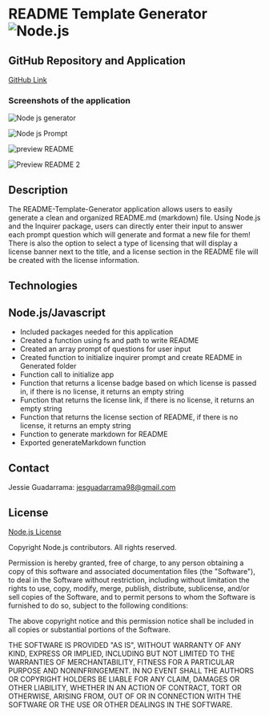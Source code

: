 # README Template Generator ![Node.js](https://img.shields.io/badge/License-Node.js-blue.svg)

## GitHub Repository and Application

[GitHub Link](https://github.com/JG-77/readme-template-generator.git)

### Screenshots of the application 

![Node js generator](https://user-images.githubusercontent.com/76461629/117396063-0e285980-aeae-11eb-810d-e68d4694d7c0.png)

![Node js Prompt](https://user-images.githubusercontent.com/76461629/117396076-141e3a80-aeae-11eb-8df2-023404595f89.png)

![preview README](https://user-images.githubusercontent.com/76461629/117396090-1aacb200-aeae-11eb-8086-89ffa3febbd7.png)

![Preview README 2](https://user-images.githubusercontent.com/76461629/117396106-213b2980-aeae-11eb-9372-434cc521262e.png)

## Description 
The README-Template-Generator application allows users to easily generate a clean and organized README.md (markdown) file. Using Node.js and the Inquirer package, users can directly enter their input to answer each prompt question which will generate and format a new file for them! There is also the option to select a type of licensing that will display a license banner next to the title, and a license section in the README file will be created with the license information.

## Technologies 

## Node.js/Javascript

* Included packages needed for this application
* Created a function using fs and path to write README
* Created an array prompt of questions for user input
* Created function to initialize inquirer prompt and create README in Generated folder
* Function call to initialize app
* Function that returns a license badge based on which license is passed in, if there is no license, it returns an empty string
* Function that returns the license link, if there is no license, it returns an empty string
* Function that returns the license section of README, if there is no license, it returns an empty string
* Function to generate markdown for README
* Exported generateMarkdown function

## Contact 
Jessie Guadarrama: <jesguadarrama98@gmail.com>

## License
[Node.js License](https://raw.githubusercontent.com/nodejs/node/master/LICENSE)

Copyright Node.js contributors. All rights reserved.

Permission is hereby granted, free of charge, to any person obtaining a copy
of this software and associated documentation files (the "Software"), to
deal in the Software without restriction, including without limitation the
rights to use, copy, modify, merge, publish, distribute, sublicense, and/or
sell copies of the Software, and to permit persons to whom the Software is
furnished to do so, subject to the following conditions:

The above copyright notice and this permission notice shall be included in
all copies or substantial portions of the Software.

THE SOFTWARE IS PROVIDED "AS IS", WITHOUT WARRANTY OF ANY KIND, EXPRESS OR
IMPLIED, INCLUDING BUT NOT LIMITED TO THE WARRANTIES OF MERCHANTABILITY,
FITNESS FOR A PARTICULAR PURPOSE AND NONINFRINGEMENT. IN NO EVENT SHALL THE
AUTHORS OR COPYRIGHT HOLDERS BE LIABLE FOR ANY CLAIM, DAMAGES OR OTHER
LIABILITY, WHETHER IN AN ACTION OF CONTRACT, TORT OR OTHERWISE, ARISING
FROM, OUT OF OR IN CONNECTION WITH THE SOFTWARE OR THE USE OR OTHER DEALINGS
IN THE SOFTWARE.
